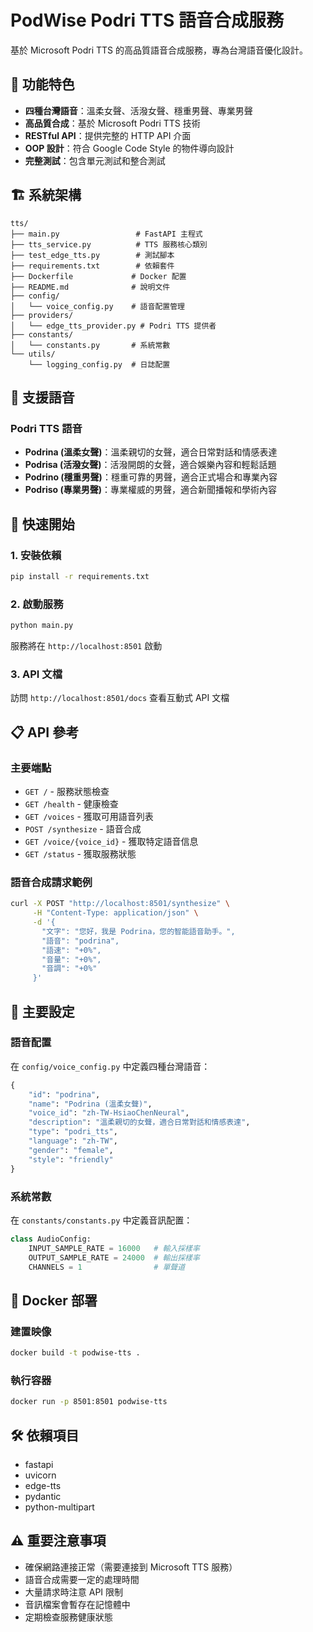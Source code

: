# PodWise Podri TTS 語音合成服務

基於 Microsoft Podri TTS 的高品質語音合成服務，專為台灣語音優化設計。

## 🎯 功能特色

- **四種台灣語音**：溫柔女聲、活潑女聲、穩重男聲、專業男聲
- **高品質合成**：基於 Microsoft Podri TTS 技術
- **RESTful API**：提供完整的 HTTP API 介面
- **OOP 設計**：符合 Google Code Style 的物件導向設計
- **完整測試**：包含單元測試和整合測試

## 🏗️ 系統架構

```
tts/
├── main.py                 # FastAPI 主程式
├── tts_service.py          # TTS 服務核心類別
├── test_edge_tts.py        # 測試腳本
├── requirements.txt        # 依賴套件
├── Dockerfile             # Docker 配置
├── README.md              # 說明文件
├── config/
│   └── voice_config.py    # 語音配置管理
├── providers/
│   └── edge_tts_provider.py # Podri TTS 提供者
├── constants/
│   └── constants.py       # 系統常數
└── utils/
    └── logging_config.py  # 日誌配置
```

## 🎵 支援語音

### Podri TTS 語音
- **Podrina (溫柔女聲)**：溫柔親切的女聲，適合日常對話和情感表達
- **Podrisa (活潑女聲)**：活潑開朗的女聲，適合娛樂內容和輕鬆話題
- **Podrino (穩重男聲)**：穩重可靠的男聲，適合正式場合和專業內容
- **Podriso (專業男聲)**：專業權威的男聲，適合新聞播報和學術內容

## 🚀 快速開始

### 1. 安裝依賴

```bash
pip install -r requirements.txt
```

### 2. 啟動服務

```bash
python main.py
```

服務將在 `http://localhost:8501` 啟動

### 3. API 文檔

訪問 `http://localhost:8501/docs` 查看互動式 API 文檔

## 📋 API 參考

### 主要端點

- `GET /` - 服務狀態檢查
- `GET /health` - 健康檢查
- `GET /voices` - 獲取可用語音列表
- `POST /synthesize` - 語音合成
- `GET /voice/{voice_id}` - 獲取特定語音信息
- `GET /status` - 獲取服務狀態

### 語音合成請求範例

```bash
curl -X POST "http://localhost:8501/synthesize" \
     -H "Content-Type: application/json" \
     -d '{
       "文字": "您好，我是 Podrina，您的智能語音助手。",
       "語音": "podrina",
       "語速": "+0%",
       "音量": "+0%",
       "音調": "+0%"
     }'
```

## 🔧 主要設定

### 語音配置

在 `config/voice_config.py` 中定義四種台灣語音：

```python
{
    "id": "podrina",
    "name": "Podrina (溫柔女聲)",
    "voice_id": "zh-TW-HsiaoChenNeural",
    "description": "溫柔親切的女聲，適合日常對話和情感表達",
    "type": "podri_tts",
    "language": "zh-TW",
    "gender": "female",
    "style": "friendly"
}
```

### 系統常數

在 `constants/constants.py` 中定義音訊配置：

```python
class AudioConfig:
    INPUT_SAMPLE_RATE = 16000   # 輸入採樣率
    OUTPUT_SAMPLE_RATE = 24000  # 輸出採樣率
    CHANNELS = 1                # 單聲道
```

## 🐳 Docker 部署

### 建置映像

```bash
docker build -t podwise-tts .
```

### 執行容器

```bash
docker run -p 8501:8501 podwise-tts
```

## 🛠️ 依賴項目

- fastapi
- uvicorn
- edge-tts
- pydantic
- python-multipart

## ⚠️ 重要注意事項

- 確保網路連接正常（需要連接到 Microsoft TTS 服務）
- 語音合成需要一定的處理時間
- 大量請求時注意 API 限制
- 音訊檔案會暫存在記憶體中
- 定期檢查服務健康狀態 